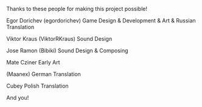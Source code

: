 Thanks to these people for making this project possible!

Egor Dorichev (egordorichev)
Game Design & Development & Art & Russian Translation

Viktor Kraus (ViktorRKraus)
Sound Design

Jose Ramon (Bibiki)
Sound Design & Composing

Mate Cziner
Early Art

(Maanex)
German Translation

Cubey
Polish Translation

And you!